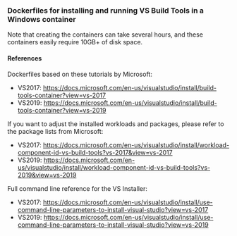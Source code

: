 ### Dockerfiles for installing and running VS Build Tools in a Windows container

Note that creating the containers can take several hours, and these containers easily require 10GB+ of disk space.

#### References

Dockerfiles based on these tutorials by Microsoft:
* VS2017: https://docs.microsoft.com/en-us/visualstudio/install/build-tools-container?view=vs-2017
* VS2019: https://docs.microsoft.com/en-us/visualstudio/install/build-tools-container?view=vs-2019

If you want to adjust the installed workloads and packages, please refer to the package lists from Microsoft:
* VS2017: https://docs.microsoft.com/en-us/visualstudio/install/workload-component-id-vs-build-tools?vs-2017&view=vs-2017
* VS2019: https://docs.microsoft.com/en-us/visualstudio/install/workload-component-id-vs-build-tools?vs-2019&view=vs-2019

Full command line reference for the VS Installer:
* VS2017: https://docs.microsoft.com/en-us/visualstudio/install/use-command-line-parameters-to-install-visual-studio?view=vs-2017
* VS2019: https://docs.microsoft.com/en-us/visualstudio/install/use-command-line-parameters-to-install-visual-studio?view=vs-2019